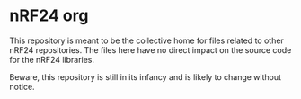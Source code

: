 # nRF24 org

This repository is meant to be the collective home for files related to other nRF24 repositories. The files here have no direct impact on the source code for the nRF24 libraries.

Beware, this repository is still in its infancy and is likely to change without notice.
